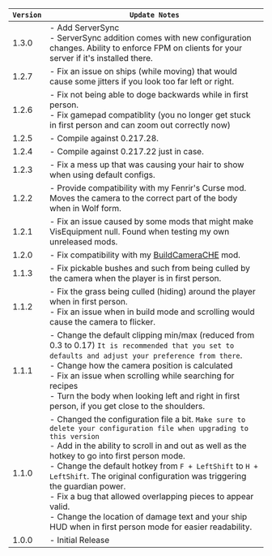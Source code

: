 | `Version` | `Update Notes`                                                                                                                                                                                                                                                                                                                                                                                                                                                                                                                                  |
|-----------|-------------------------------------------------------------------------------------------------------------------------------------------------------------------------------------------------------------------------------------------------------------------------------------------------------------------------------------------------------------------------------------------------------------------------------------------------------------------------------------------------------------------------------------------------|
| 1.3.0     | - Add ServerSync<br/> - ServerSync addition comes with new configuration changes. Ability to enforce FPM on clients for your server if it's installed there.                                                                                                                                                                                                                                                                                                                                                                                    |
| 1.2.7     | - Fix an issue on ships (while moving) that would cause some jitters if you look too far left or right.                                                                                                                                                                                                                                                                                                                                                                                                                                         |
| 1.2.6     | - Fix not being able to doge backwards while in first person. <br/>- Fix gamepad compatiblity (you no longer get stuck in first person and can zoom out correctly now)                                                                                                                                                                                                                                                                                                                                                                          |
| 1.2.5     | - Compile against 0.217.28.                                                                                                                                                                                                                                                                                                                                                                                                                                                                                                                     |
| 1.2.4     | - Compile against 0.217.22 just in case.                                                                                                                                                                                                                                                                                                                                                                                                                                                                                                        |
| 1.2.3     | - Fix a mess up that was causing your hair to show when using default configs.                                                                                                                                                                                                                                                                                                                                                                                                                                                                  |
| 1.2.2     | - Provide compatibility with my Fenrir's Curse mod. Moves the camera to the correct part of the body when in Wolf form.                                                                                                                                                                                                                                                                                                                                                                                                                         |
| 1.2.1     | - Fix an issue caused by some mods that might make VisEquipment null. Found when testing my own unreleased mods.                                                                                                                                                                                                                                                                                                                                                                                                                                |
| 1.2.0     | - Fix compatibility with my [BuildCameraCHE](https://valheim.thunderstore.io/package/Azumatt/Build_Camera_Custom_Hammers_Edition/) mod.                                                                                                                                                                                                                                                                                                                                                                                                         |
| 1.1.3     | - Fix pickable bushes and such from being culled by the camera when the player is in first person.                                                                                                                                                                                                                                                                                                                                                                                                                                              |
| 1.1.2     | - Fix the grass being culled (hiding) around the player when in first person.<br/> - Fix an issue when in build mode and scrolling would cause the camera to flicker.                                                                                                                                                                                                                                                                                                                                                                           |
| 1.1.1     | - Change the default clipping min/max (reduced from 0.3 to 0.17) `It is recommended that you set to defaults and adjust your preference from there`. <br/> - Change how the camera position is calculated<br/> - Fix an issue when scrolling while searching for recipes<br/> - Turn the body when looking left and right in first person, if you get close to the shoulders.                                                                                                                                                                   |
| 1.1.0     | - Changed the configuration file a bit. `Make sure to delete your configuration file when upgrading to this version`<br/> - Add in the ability to scroll in and out as well as the hotkey to go into first person mode.<br/> - Change the default hotkey from `F + LeftShift` to `H + LeftShift`. The original configuration was triggering the guardian power.<br/> - Fix a bug that allowed overlapping pieces to appear valid.<br/> - Change the location of damage text and your ship HUD when in first person mode for easier readability. |
| 1.0.0     | - Initial Release                                                                                                                                                                                                                                                                                                                                                                                                                                                                                                                               |